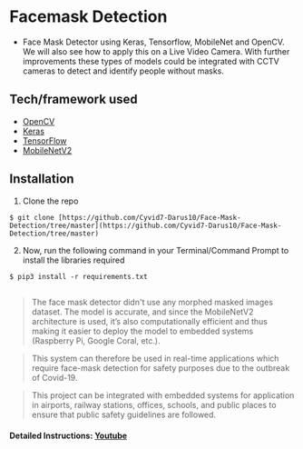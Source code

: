 
# Facemask Detection

- Face Mask Detector using Keras, Tensorflow, MobileNet and OpenCV. We will also see how to apply this on a Live Video Camera. With further improvements these types of models could be integrated with CCTV cameras to detect and identify people without masks.

##  Tech/framework used
- [OpenCV](https://opencv.org/)
- [Keras](https://keras.io/)
- [TensorFlow](https://www.tensorflow.org/)
- [MobileNetV2](https://arxiv.org/abs/1801.04381)

## Installation
1. Clone the repo
```
$ git clone [https://github.com/Cyvid7-Darus10/Face-Mask-Detection/tree/master](https://github.com/Cyvid7-Darus10/Face-Mask-Detection/tree/master)
```

2. Now, run the following command in your Terminal/Command Prompt to install the libraries required
```
$ pip3 install -r requirements.txt
```
##
> The face mask detector didn't use any morphed masked images dataset. The model is accurate, and since the MobileNetV2 architecture is used, it’s also computationally efficient and thus making it easier to deploy the model to embedded systems (Raspberry Pi, Google Coral, etc.). 

> This system can therefore be used in real-time applications which require face-mask detection for safety purposes due to the outbreak of Covid-19. 

> This project can be integrated with embedded systems for application in airports, railway stations, offices, schools, and public places to ensure that public safety guidelines are followed.

#### Detailed Instructions: [Youtube]((https://www.youtube.com/watch?v=Ax6P93r32KU))
